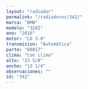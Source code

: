 ```yaml
---
layout: "radiador"
permalink: "/radiadores/342/"
marca: "BMW"
modelo: "328I"
ano: "2016"
motor: "L6 3.0"
transmision: "Automática"
parte: "60817"
clima: "Con clima"
alto: "23 5/8"
ancho: "13 1/4"
observaciones: ""
id: "342"
---
```


